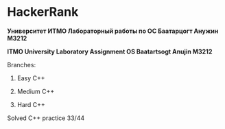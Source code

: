 # HackerRank

**Университет ИТМО Лабораторный работы по ОС Баатарцогт Анужин M3212**

**ITMO University Laboratory Assignment OS Baatartsogt Anujin M3212**

Branches: 
1. Easy C++ 

2. Medium C++ 

3. Hard C++ 

Solved C++ practice 33/44


